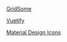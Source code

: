 [GridSome](https://gridsome.org/)

[Vuetify](https://vuetifyjs.com/en/)

[Material Design Icons](https://materialdesignicons.com/)


